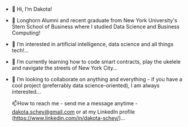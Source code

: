 - 👋 Hi, I’m Dakota!
- 🤘 Longhorn Alumni and recent graduate from New York University's Stern School of Business where I studied Data Science and Business Computing!
- 👀 I’m interested in artificial intelligence, data science and all things tech!...
- 🌱 I’m currently learning how to code smart contracts, play the ukelele and navigate the streets of New York City...
- 💞️ I’m looking to collaborate on anything and everything - if you have a cool project (preferrably data science-oriented), I am always interested...

  
    📫How to reach me - send me a message anytime - dakota.schey@gmail.com or at my LinkedIn profile (https://www.linkedin.com/in/dakota-schey/)...

<!---
dschey123/dschey123 is a ✨ special ✨ repository because its `README.md` (this file) appears on your GitHub profile.
You can click the Preview link to take a look at your changes.
--->

